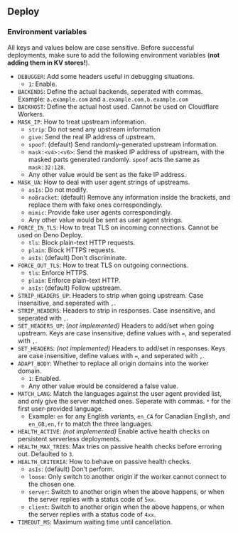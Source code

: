 ## Deploy
### Environment variables
All keys and values below are case sensitive. Before successful deployments, make sure to add the following environment variables (**not adding them in KV stores!**).

* `DEBUGGER`: Add some headers useful in debugging situations.
  * `1`: Enable.
* `BACKENDS`: Define the actual backends, seperated with commas. Example: `a.example.com` and `a.example.com,b.example.com`
* `BACKHOST`: Define the actual host used. Cannot be used on Cloudflare Workers.
* `MASK_IP`: How to treat upstream information.
  * `strip`: Do not send any upstream information
  * `give`: Send the real IP address of upstream.
  * `spoof`: (default) Send randomly-generated upstream information.
  * `mask:<v4>:<v6>`: Send the masked IP address of upstream, with the masked parts generated randomly. `spoof` acts the same as `mask:32:128`.
  * Any other value would be sent as the fake IP address.
* `MASK_UA`: How to deal with user agent strings of upstreams.
  * `asIs`: Do not modify.
  * `noBracket`: (default) Remove any information inside the brackets, and replace them with fake ones correspondingly.
  * `mimic`: Provide fake user agents correspondingly.
  * Any other value would be sent as user agent strings.
* `FORCE_IN_TLS`: How to treat TLS on incoming connections. Cannot be used on Deno Deploy.
  * `tls`: Block plain-text HTTP requests.
  * `plain`: Block HTTPS requests.
  * `asIs`: (default) Don't discriminate.
* `FORCE_OUT_TLS`: How to treat TLS on outgoing connections.
  * `tls`: Enforce HTTPS.
  * `plain`: Enforce plain-text HTTP.
  * `asIs`: (default) Follow upstream.
* `STRIP_HEADERS_UP`: Headers to strip when going upstream. Case insensitive, and seperated with `,`.
* `STRIP_HEADERS`: Headers to strip in responses. Case insensitive, and seperated with `,`.
* `SET_HEADERS_UP`: _(not implemented)_ Headers to add/set when going upstream. Keys are case insensitive, define values with `=`, and seperated with `,`.
* `SET_HEADERS`: _(not implemented)_ Headers to add/set in responses. Keys are case insensitive, define values with `=`, and seperated with `,`.
* `ADAPT_BODY`: Whether to replace all origin domains into the worker domain.
  * `1`: Enabled.
  * Any other value would be considered a false value.
* `MATCH_LANG`: Match the languages against the user agent provided list, and only give the server matched ones. Seperate with commas. `*` for the first user-provided language.
  * Example: `en` for any English variants, `en_CA` for Canadian English, and `en_GB,en,fr` to match the three languages.
* `HEALTH_ACTIVE`: _(not implemented)_ Enable active health checks on persistent serverless deployments.
* `HEALTH_MAX_TRIES`: Max tries on passive health checks before erroring out. Defaulted to `3`.
* `HEALTH_CRITERIA`: How to behave on passive health checks.
  * `asIs`: (default) Don't perform.
  * `loose`: Only switch to another origin if the worker cannot connect to the chosen one.
  * `server`: Switch to another origin when the above happens, or when the server replies with a status code of `5xx`.
  * `client`: Switch to another origin when the above happens, or when the server replies with a status code of `4xx`.
* `TIMEOUT_MS`: Maximum waiting time until cancellation.